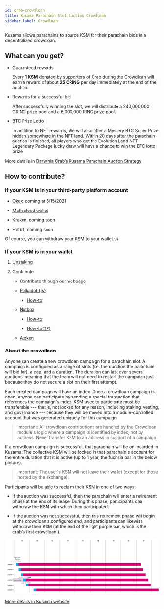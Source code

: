```yaml
---
id: crab-crowdloan
title: Kusama Parachain Slot Auction Crowdloan
sidebar_label: Crowdloan
---
```


Kusama allows parachains to source KSM for their parachain bids in a decentralized crowdloan.

## What can you get?

* Guaranteed rewards

  Every **1 KSM** donated by supporters of Crab during the Crowdloan will earn a reward of about **25 CRING** per day immediately at the end of the auction.

* Rewards for a successful bid

  After successfully winning the slot, we will distribute a 240,000,000 CRING prize pool and a 6,000,000 RING prize pool.

* BTC Prize Lotto

  In addition to NFT rewards, We will also offer a Mystery BTC Super Prize hidden somewhere in the NFT land. Within 20 days after the parachain auction is finished, all players who get the Evolution Land NFT Legendary Package lucky draw will have a chance to win the BTC lotto prize!

More details in [Darwinia Crab’s Kusama Parachain Auction Strategy](https://darwinianetwork.medium.com/darwinia-crabs-kusama-parachain-auction-strategy-3f37cbfdfe4)

## How to contribute?

### If your KSM is in your third-party platform account

* [Okex](https://www.ouyi.cc/earn/slotauction), coming at 6/15/2021

* [Math cloud wallet](https://cloud.mathwallet.xyz/#/auction)

* Kraken, coming soon

* Hotbit, coming soon

Of course, you can withdraw your KSM to your wallet.ss

### If your KSM is in your wallet

1. [Unstaking](./crab-crowdloan-howto-unstaking.md)

2. Contribute

    * [Contribute through our webpage](https://crab.network/plo)

    * [Polkadot.{js}](https://polkadot.js.org/apps/?rpc=wss%3A%2F%2Fkusama-rpc.polkadot.io#/parachains/crowdloan)

    	* [How-to](./crab-crowdloan-howto-polkadotjs.md)

    * [Nutbox](https://polkadot.nutbox.io/#/crowdloan/kusama/parachain/2006)

    	* [How-to](https://www.notion.so/Crab-Slot-Auction-7710b022aa8647cca7d782ab90f2aa05)

    	* [How-to(TP)](https://www.notion.so/Crab-Slot-Auction-TP-b62746eb90684d6c8ff96f2e83bb3622)

    * [Atoken](https://atoken-plo.biliangwang.com/plo)


### About the crowdloan

Anyone can create a new crowdloan campaign for a parachain slot. A campaign is configured as a range of slots (i.e. the duration the parachain will bid for), a cap, and a duration. The duration can last over several auctions, meaning that the team will not need to restart the campaign just because they do not secure a slot on their first attempt.

Each created campaign will have an index. Once a crowdloan campaign is open, anyone can participate by sending a special transaction that references the campaign's index. KSM used to participate must be transferable --- that is, not locked for any reason, including staking, vesting, and governance --- because they will be moved into a module-controlled account that was generated uniquely for this campaign.

> Important: All crowdloan contributions are handled by the Crowdloan module's logic where a campaign is identified by index, not by address. Never transfer KSM to an address in support of a campaign.

If a crowdloan campaign is successful, that parachain will be on-boarded in Kusama. The collective KSM will be locked in that parachain's account for the entire duration that it is active (up to 1 year, the fuchsia bar in the below picture).

> Important: The user's KSM will not leave their wallet (except for those hosted by the exchange). 

Participants will be able to reclaim their KSM in one of two ways:

- If the auction was successful, then the parachain will enter a retirement phase at the end of its lease. During this phase, participants can withdraw the KSM with which they participated.

- If the auction was not successful, then this retirement phase will begin at the crowdloan's configured end, and participants can likewise withdraw their KSM (at the end of the light purple bar, which is the crab's first crowdloan ).

![crowdloan.png](./assets/crowdloan/crowdloan.png)

[More details in Kusama website](https://kusama.network/auctions)

